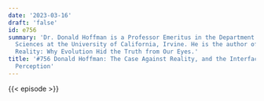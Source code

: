 ```yaml
---
date: '2023-03-16'
draft: 'false'
id: e756
summary: 'Dr. Donald Hoffman is a Professor Emeritus in the Department of Cognitive
  Sciences at the University of California, Irvine. He is the author of The Case Against
  Reality: Why Evolution Hid the Truth from Our Eyes.'
title: '#756 Donald Hoffman: The Case Against Reality, and the Interface Theory of
  Perception'
---
```

{{< episode >}}
